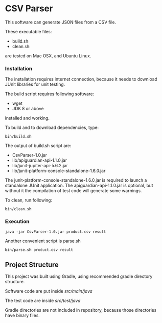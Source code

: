 # CSV Parser

This software can generate JSON files from a CSV file.

These executable files:
* build.sh
* clean.sh 

are tested on Mac OSX, and Ubuntu Linux.

### Installation
The installation requires internet connection, because it needs to download JUnit libraries for unit testing.

The build script requires following software:
* wget
* JDK 8 or above

installed and working.

To build and to download dependencies, type:

```shell script
bin/build.sh
```

The output of build.sh script are:
* CsvParser-1.0.jar
* lib/apiguardian-api-1.1.0.jar
* lib/junit-jupiter-api-5.6.2.jar
* lib/junit-platform-console-standalone-1.6.0.jar

The junit-platform-console-standalone-1.6.0.jar is required to launch a standalone JUnit application.
The apiguardian-api-1.1.0.jar is optional, but without it the compilation of test code will generate some warnings.

To clean, run following:
```shell script
bin/clean.sh
```

### Execution

```shell script
java -jar CsvParser-1.0.jar product.csv result
```

Another convenient script is parse.sh
```shell script
bin/parse.sh product.csv result
```

## Project Structure

This project was built using Gradle, using recommended gradle directory structure.

Software code are put inside
*src/main/java*

The test code are inside *src/test/java*

Gradle directories are not included in repository, because those directories have binary files.
